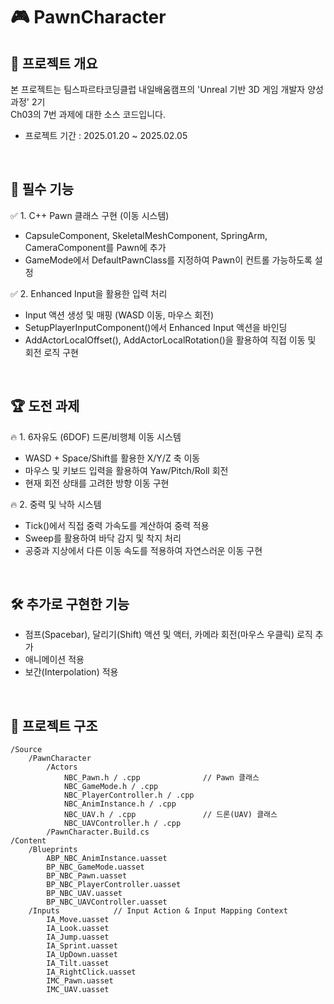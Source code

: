 # 🎮 PawnCharacter

## 📌 프로젝트 개요
본 프로젝트는 팀스파르타코딩클럽 내일배움캠프의 'Unreal 기반 3D 게임 개발자 양성과정' 2기   
Ch03의 7번 과제에 대한 소스 코드입니다.   
- 프로젝트 기간 : 2025.01.20 ~ 2025.02.05
</br>

## 🎯 필수 기능
✅ 1. C++ Pawn 클래스 구현 (이동 시스템)
   - CapsuleComponent, SkeletalMeshComponent, SpringArm, CameraComponent를 Pawn에 추가
   - GameMode에서 DefaultPawnClass를 지정하여 Pawn이 컨트롤 가능하도록 설정

✅ 2. Enhanced Input을 활용한 입력 처리
   - Input 액션 생성 및 매핑 (WASD 이동, 마우스 회전)
   - SetupPlayerInputComponent()에서 Enhanced Input 액션을 바인딩
   - AddActorLocalOffset(), AddActorLocalRotation()을 활용하여 직접 이동 및 회전 로직 구현
</br>

## 🏆 도전 과제
🔥 1. 6자유도 (6DOF) 드론/비행체 이동 시스템
   - WASD + Space/Shift를 활용한 X/Y/Z 축 이동
   - 마우스 및 키보드 입력을 활용하여 Yaw/Pitch/Roll 회전
   - 현재 회전 상태를 고려한 방향 이동 구현

🔥 2. 중력 및 낙하 시스템
   - Tick()에서 직접 중력 가속도를 계산하여 중력 적용
   - Sweep를 활용하여 바닥 감지 및 착지 처리
   - 공중과 지상에서 다른 이동 속도를 적용하여 자연스러운 이동 구현
</br>

## 🛠 추가로 구현한 기능
  - 점프(Spacebar), 달리기(Shift) 액션 및 액터, 카메라 회전(마우스 우클릭) 로직 추가
  - 애니메이션 적용
  - 보간(Interpolation) 적용

</br>

## 📂 프로젝트 구조
```Text
/Source
    /PawnCharacter
        /Actors
            NBC_Pawn.h / .cpp              // Pawn 클래스
            NBC_GameMode.h / .cpp
            NBC_PlayerController.h / .cpp
            NBC_AnimInstance.h / .cpp
            NBC_UAV.h / .cpp               // 드론(UAV) 클래스
            NBC_UAVController.h / .cpp
        /PawnCharacter.Build.cs
/Content
    /Blueprints
        ABP_NBC_AnimInstance.uasset
        BP_NBC_GameMode.uasset
        BP_NBC_Pawn.uasset
        BP_NBC_PlayerController.uasset
        BP_NBC_UAV.uasset
        BP_NBC_UAVController.uasset
    /Inputs            // Input Action & Input Mapping Context
        IA_Move.uasset
        IA_Look.uasset
        IA_Jump.uasset
        IA_Sprint.uasset
        IA_UpDown.uasset
        IA_Tilt.uasset
        IA_RightClick.uasset
        IMC_Pawn.uasset
        IMC_UAV.uasset

```
